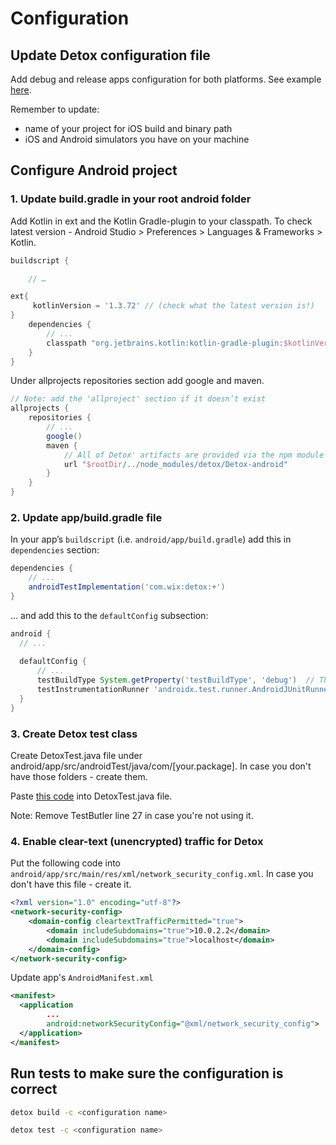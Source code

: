# Configuration

## Update Detox configuration file

Add debug and release apps configuration for both platforms. See example [here](https://github.com/wix/Detox/blob/master/examples/demo-react-native/detox.config.js).

Remember to update: 
- name of your project for iOS build and binary path
- iOS and Android simulators you have on your machine

## Configure Android project

### **1. Update build.gradle in your root android folder**

Add Kotlin in ext and the Kotlin Gradle-plugin to your classpath. To check latest version - Android Studio > Preferences > Languages & Frameworks > Kotlin.

```groovy
buildscript {

    // …

ext{
     kotlinVersion = '1.3.72' // (check what the latest version is!)
}
    dependencies {
        // ...
        classpath "org.jetbrains.kotlin:kotlin-gradle-plugin:$kotlinVersion"
    }
}
```
Under allprojects repositories section add google and maven. 

```groovy
// Note: add the 'allproject' section if it doesn’t exist
allprojects {
    repositories {
        // ...
        google()
        maven {
            // All of Detox' artifacts are provided via the npm module
            url "$rootDir/../node_modules/detox/Detox-android"
        }
    }
}
```

### **2. Update app/build.gradle file**

In your app’s `buildscript` (i.e. `android/app/build.gradle`) add this in `dependencies` section:

```groovy
dependencies {
    // ...
    androidTestImplementation('com.wix:detox:+')
}
```

... and add this to the `defaultConfig` subsection:

```groovy
android {
  // ...
  
  defaultConfig {
      // ...
      testBuildType System.getProperty('testBuildType', 'debug')  // This will later be used to control the test apk build type
      testInstrumentationRunner 'androidx.test.runner.AndroidJUnitRunner'
  }
}
```

### **3. Create Detox test class**

Create DetoxTest.java file under android/app/src/androidTest/java/com/[your.package]. In case you don't have those folders - create them.

Paste [this code](https://github.com/wix/Detox/blob/master/examples/demo-react-native/android/app/src/androidTest/java/com/example/DetoxTest.java) into DetoxTest.java file.

Note: Remove TestButler line 27 in case you're not using it.

### **4. Enable clear-text (unencrypted) traffic for Detox**

Put the following code into `android/app/src/main/res/xml/network_security_config.xml`. In case you don't have this file - create it.

```xml
<?xml version="1.0" encoding="utf-8"?>
<network-security-config>
    <domain-config cleartextTrafficPermitted="true">
        <domain includeSubdomains="true">10.0.2.2</domain>
        <domain includeSubdomains="true">localhost</domain>
    </domain-config>
</network-security-config>
```

Update app's `AndroidManifest.xml`

```xml
<manifest>
  <application 
        ...
        android:networkSecurityConfig="@xml/network_security_config">
  </application>
</manifest>
```

## Run tests to make sure the configuration is correct

```sh
detox build -c <configuration name>

detox test -c <configuration name>
```